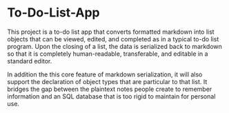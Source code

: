 # To-Do-List-App

This project is a to-do list app that converts formatted markdown into list objects that can be viewed, edited, and completed as in a typical to-do list program. Upon the closing of a list, the data is serialized back to markdown so that it is completely human-readable, transferable, and editable in a standard editor.

In addition the this core feature of markdown serialization, it will also support the declaration of object types that are particular to that list. It bridges the gap between the plaintext notes people create to remember information and an SQL database that is too rigid to maintain for personal use.
